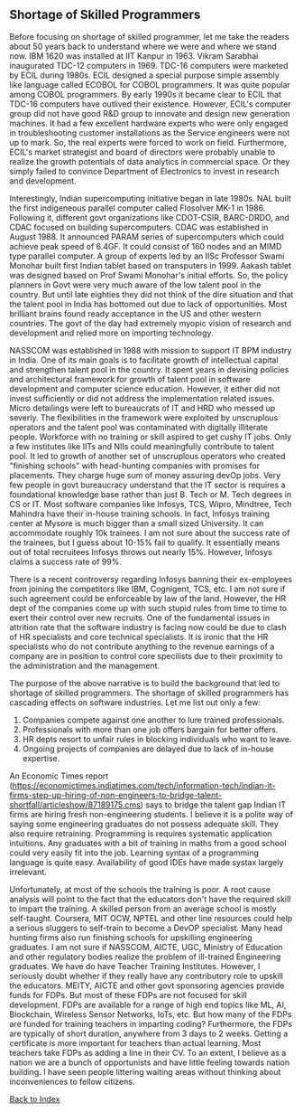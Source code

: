 ## Shortage of Skilled Programmers 



Before focusing on shortage of skilled programmer, let me take the readers about 50 years back to understand where we were and
where we stand now. IBM 1620 was installed at IIT Kanpur in 1963. Vikram Sarabhai inaugurated TDC-12 computers in 1969. TDC-16 
computers were marketed by ECIL during 1980s. ECIL designed a special purpose simple assembly like language called ECOBOL for COBOL 
programmers. It was quite popular among COBOL programmers. By early 1990s it became clear to ECIL that TDC-16 computers have outlived 
their existence. However, ECIL's computer group did not have good R&D group to innovate and design new generation machines. It had a 
few excellent hardware experts who were only engaged in troubleshooting customer installations as the Service engineers were not up 
to mark. So, the real experts were forced to work on field.  Furthermore, ECIL's market strategist and board of directors were 
probably unable to realize the growth potentials of data analytics in commercial space. Or they simply failed to convince Department
of Electronics to invest in research and development. 

Interestingly, Indian supercomputing initiative began in late 1980s. NAL built the first indigeneous parallel computer called 
Flosolver MK-1 in 1986. Following it, different govt organizations like CDOT-CSIR, BARC-DRDO, and CDAC focused on building 
supercomputers. CDAC was established in August 1988. It announced PARAM series of supercomputers which could achieve peak speed of 
6.4GF. It could consist of 160 nodes and an MIMD type parallel computer. A group of experts led by an IISc Professor Swami Monohar
built first Indian tablet based on transputers in 1999. Aakash tablet was designed based on Prof Swami Monohar's initial efforts.
So, the policy planners in Govt were very much aware of the low talent pool in the country. But until late eighties they did not 
think of the dire situation and that the talent pool in India has bottomed out due to lack of opportunities. Most brilliant brains
found ready acceptance in the US and other western countries.  The govt of the day had extremely myopic vision of research
and development and relied more on importing technology.  

NASSCOM was established in 1988 with mission to support IT BPM industry in India. One of its main goals is to facilitate growth of 
intellectual capital and strengthen talent pool in the country.  It spent years in devising policies and architectural framework for
growth of talent pool in software development and computer science education. However, it either did not invest sufficiently or did
not address the implementation related issues. Micro detailings were left to bureaucrats of IT and HRD who messed up severly. The
flexibilities in the framework were exploited by unscruplous operators and the talent pool was contaminated with digitally illiterate
people. Workforce with no training or skill aspired to get cushy IT jobs. Only a few institutes like IITs and NIIs could meaningfully 
contribute to talent pool. It led to growth of another set of unscruplous operators who created "finishing schools" with head-hunting
companies with promises for placements. They charge huge sum of money assuring devOp jobs. Very few people in govt bureaucracy understand 
that the IT sector is requires a foundational knowledge base rather than just B. Tech or M. Tech degrees in CS or IT. Most software
companies like Infosys, TCS, Wipro, Mindtree, Tech Mahindra have their in-house training schools. In fact, Infosys training
center at Mysore is much bigger than a small sized University. It can accommodate roughly 10k trainees. I am not sure about the success
rate of the trainees, but I guess about 10-15% fail to qualify. It essentially means out of total recruitees Infosys throws out nearly
15%. However, Infosys claims a success rate of 99%. 

There is a recent controversy regarding Infosys banning their ex-employees from joining the competitors like IBM, Cognigent, TCS, etc.
I am not sure if such agreement could be enforceable by law of the land. However, the HR dept of the companies come up with such stupid
rules from time to time to exert their control over new recruits. One of the fundamental issues in attrition rate that the software 
industry is facing now could be due to clash of HR specialists and core technical specialists. It is ironic that the HR specialists
who do not contribute anything to the revenue earnings of a company are in position to control core specilists due to their proximity
to the administration and the management.  

The purpose of the above narrative is to build the background that led to shortage of skilled programmers. The shortage of skilled
programmers has cascading effects on software industries. Let me list out only a few:

1. Companies compete against one another to lure trained professionals. 
2. Professionals with more than one job offers bargain for better offers.
3. HR depts resort to unfair rules in blocking individuals who want to leave.
4. Ongoing projects of companies are delayed due to lack of in-house expertise.

An Economic Times report (https://economictimes.indiatimes.com/tech/information-tech/indian-it-firms-step-up-hiring-of-non-engineers-to-bridge-talent-shortfall/articleshow/87189175.cms) 
says to bridge the talent gap Indian IT firms are hiring fresh non-engineering students. I believe it is a polite way of saying some 
engineering graduates do not possess adequate skill. They also require retraining. Programming is requires systematic application 
intuitions. Any graduates with a bit of training in maths from a good school could very easily fit into the job. Learning syntax of a 
programming language is quite easy. Availability of good IDEs have made systax largely irrelevant. 

Unfortunately, at most of the schools the training is poor. A root cause analysis will point to the fact that the
educators don't have the required skill to impart the training. A skilled person from an average school is mostly self-taught. 
Coursera, MIT OCW, NPTEL and other line resources could help a serious sluggers to self-train to become a DevOP specialist. 
Many head hunting firms also run finishing schools for upskilling engineering graduates. I am not sure if NASSCOM, AICTE, UGC, 
Ministry of Education and other regulatory bodies realize the problem of ill-trained Engineering graduates. We have do have Teacher 
Training Institutes. However, I seriously doubt whether if they really have any contributory role to upskill the educators. MEITY, AICTE
and other govt sponsoring agencies provide funds for FDPs. But most of these FDPs are not focused for skill development. FDPs are
available for a range of high end topics like ML, AI, Blockchain, Wireless Sensor Networks, IoTs, etc. But how many of the FDPs are
funded for training teachers in imparting coding? Furthermore, the FDPs are typically of short duration, anywhere from 3 days to 
2 weeks. Getting a certificate is more important for teachers than actual learning. Most teachers take FDPs as adding a line in
their CV. To an extent, I  believe as a nation we are a bunch of opportunists and have little feeling towards nation building. 
I have seen people littering waiting areas without thinking about inconveniences to fellow citizens. 



[Back to Index](../index.md)

